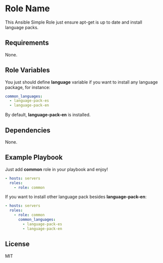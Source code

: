 Role Name
=========

This Ansible Simple Role just ensure apt-get is up to date and install language packs.

Requirements
------------

None.

Role Variables
--------------

You just should define **language** variable if you want to install any language package, for instance:

```yml
common_languages:
  - language-pack-es
  - language-pack-en
```

By default, **language-pack-en** is installed.

Dependencies
------------

None.

Example Playbook
----------------

Just add **common** role in your playbook and enjoy!

```yml
- hosts: servers
  roles:
    - role: common
```

If you want to install other language pack besides **language-pack-en**:

```yml
- hosts: servers
  roles:
    - role: common
      common_languages:
        - language-pack-es
        - language-pack-en
```

License
-------

MIT
